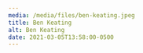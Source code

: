 ```yaml
---
media: /media/files/ben-keating.jpeg
title: Ben Keating
alt: Ben Keating
date: 2021-03-05T13:58:00-0500
---
```

